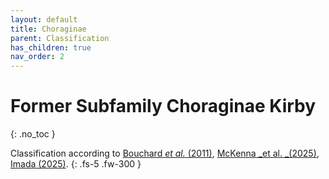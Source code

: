 ```yaml
---
layout: default
title: Choraginae
parent: Classification
has_children: true
nav_order: 2
---
```



# Former Subfamily Choraginae Kirby
{: .no_toc }

Classification according to [Bouchard _et al._ (2011)](https://zookeys.pensoft.net/articles.php?id=4001), [McKenna _et al. _(2025)](https://doi.org/10.1111/syen.12674), [Imada (2025)](https://www.jstage.jst.go.jp/article/jjsystent/31/1/31_148/_pdf/-char/en).
{: .fs-5 .fw-300 }


